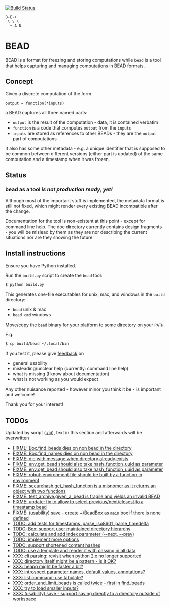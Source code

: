 [![Build Status](https://travis-ci.org/e3krisztian/bead.svg?branch=master)](https://travis-ci.org/e3krisztian/bead)

    B-E-+
     \ \ \
      +-A-D

# BEAD


BEAD is a format for freezing and storing computations while `bead` is a tool that helps
capturing and managing computations in BEAD formats.


## Concept

Given a discrete computation of the form

    output = function(*inputs)

a BEAD captures all three named parts:

- `output` is the result of the computation - data, it is contained verbatim
- `function` is a code that computes `output` from the `inputs`
- `inputs` are stored as references to other BEADs - they are the `output` part of
  computations

It also has some other metadata - e.g. a unique identifier that is supposed to be common 
between different versions (either part is updated) of the same computation and a timestamp
when it was frozen.


## Status

### bead as a tool *is not production ready, yet!*

Although most of the important stuff is implemented, the metadata format is still not fixed,
which might render every existing BEAD incompatible after the change.

Documentation for the tool is non-existent at this point - except for command line help.
The doc directory currently contains design fragments - you will be mislead by them as they 
are nor describing the current situations nor are they showing the future.


## Install instructions

Ensure you have Python installed.

Run the `build.py` script to create the `bead` tool:

```
$ python build.py
```

This generates one-file executables for unix, mac, and windows in the `build` directory:
- `bead` unix & mac
- `bead.cmd` windows

Move/copy the `bead` binary for your platform to some directory on your `PATH`.

E.g.

```
$ cp build/bead ~/.local/bin
```

If you test it, please give [feedback](../../issues) on
- general usability
- misleading/unclear help (currently: command line help)
- what is missing (I know about documentation)
- what is not working as you would expect

Any other nuisance reported - however minor you think it be - is important and welcome!

Thank you for your interest!


## TODOs

Updated by script ([./ci](https://github.com/e3krisztian/bead/blob/master/ci)), text in this section and afterwards will be overwritten

- [FIXME: Box.find_beads dies on non bead in the directory](https://github.com/e3krisztian/bead/blob/master/bead/box.py#L137)
- [FIXME: Box.find_names dies on non bead in the directory](https://github.com/e3krisztian/bead/blob/master/bead/box.py#L165)
- [FIXME: die with message when directory already exists](https://github.com/e3krisztian/bead/blob/master/bead_cli/workspace.py#L49)
- [FIXME: env.get_bead should also take hash_function_uuid as parameter](https://github.com/e3krisztian/bead/blob/master/bead_cli/environment.py#L82)
- [FIXME: env.get_bead should also take hash_function_uuid as parameter](https://github.com/e3krisztian/bead/blob/master/bead_cli/input.py#L177)
- [FIXME: robot: environment file should be built by a function in environment](https://github.com/e3krisztian/bead/blob/master/bead_cli/test_robot.py#L36)
- [FIXME: securehash.get_hash_function is a misnomer as it returns an object with two functions](https://github.com/e3krisztian/bead/blob/master/bead/tech/securehash.py#L81)
- [FIXME: test_archive.given_a_bead is fragile and yields an invalid BEAD](https://github.com/e3krisztian/bead/blob/master/bead/test_archive.py#L46)
- [FIXME: update: fix to allow to select previous/next/closest to a timestamp bead](https://github.com/e3krisztian/bead/blob/master/bead_cli/input.py#L125)
- [FIXME: (usability) save - create ~/BeadBox as `main` box if there is none defined](https://github.com/e3krisztian/bead/blob/master/bead_cli/workspace.py#L89)
- [TODO: add tests for timestamps, parse_iso8601, parse_timedelta](https://github.com/e3krisztian/bead/blob/master/bead/tech/timestamp.py#L232)
- [TODO: Box: support user maintained directory hierarchy](https://github.com/e3krisztian/bead/blob/master/bead/box.py#L99)
- [TODO: calculate and add index parameter (--next, --prev)](https://github.com/e3krisztian/bead/blob/master/bead_cli/common.py#L215)
- [TODO: implement more options](https://github.com/e3krisztian/bead/blob/master/bead_cli/common.py#L118)
- [TODO: support shortened content hashes](https://github.com/e3krisztian/bead/blob/master/bead/spec.py#L19)
- [TODO: use a template and render it with passing in all data](https://github.com/e3krisztian/bead/blob/master/bead_cli/workspace.py#L223)
- [XXX: cli parsing: revisit when python 2.x no longer supported](https://github.com/e3krisztian/bead/blob/master/bead_cli/cmdparse.py#L86)
- [XXX: directory itself might be a pattern - is it OK?](https://github.com/e3krisztian/bead/blob/master/bead/box.py#L135)
- [XXX: heapq might be faster a bit?](https://github.com/e3krisztian/bead/blob/master/bead/box.py#L57)
- [XXX: introspect parameter names, default values, annotations?](https://github.com/e3krisztian/bead/blob/master/bead_cli/cmdparse.py#L121)
- [XXX: list command: use tabulate?](https://github.com/e3krisztian/bead/blob/master/bead_cli/box.py#L60)
- [XXX: order_and_limit_beads is called twice - first in find_beads](https://github.com/e3krisztian/bead/blob/master/bead_cli/common.py#L195)
- [XXX: try to load smaller inputs?](https://github.com/e3krisztian/bead/blob/master/bead_cli/workspace.py#L151)
- [XXX: (usability) save - support saving directly to a directory outside of workspace](https://github.com/e3krisztian/bead/blob/master/bead_cli/workspace.py#L90)
